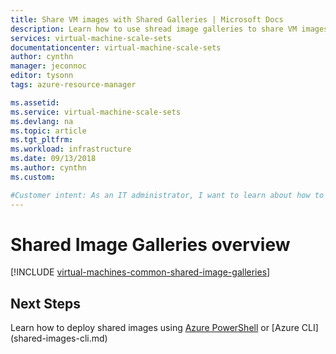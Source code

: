 ```yaml
---
title: Share VM images with Shared Galleries | Microsoft Docs
description: Learn how to use shread image galleries to share VM images across your organization.
services: virtual-machine-scale-sets
documentationcenter: virtual-machine-scale-sets
author: cynthn
manager: jeconnoc
editor: tysonn
tags: azure-resource-manager

ms.assetid: 
ms.service: virtual-machine-scale-sets
ms.devlang: na
ms.topic: article
ms.tgt_pltfrm:
ms.workload: infrastructure
ms.date: 09/13/2018
ms.author: cynthn
ms.custom: 

#Customer intent: As an IT administrator, I want to learn about how to create shared VM images to minimize the number of post-deployment configuration tasks.
---
```




# Shared Image Galleries overview


[!INCLUDE [virtual-machines-common-shared-image-galleries](../../../includes/virtual-machines-common-shared-image-galleries.md)]


## Next Steps

Learn how to deploy shared images using [Azure PowerShell](shared-images-ps.md) or [Azure CLI] (shared-images-cli.md)
